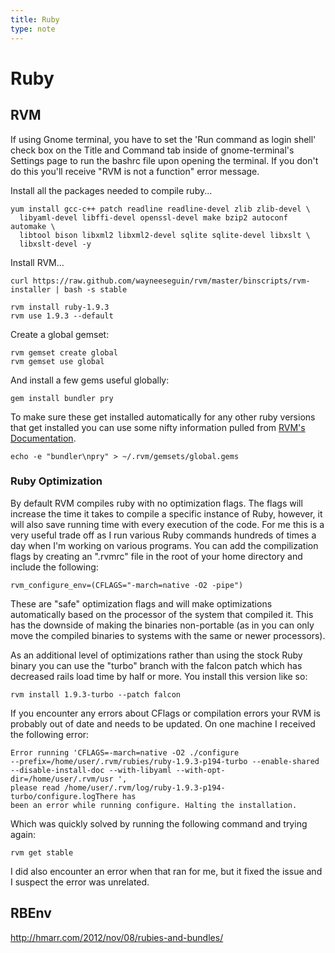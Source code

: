 ```yaml
---
title: Ruby
type: note
---
```


# Ruby

## RVM

If using Gnome terminal, you have to set the 'Run command as login shell' check
box on the Title and Command tab inside of gnome-terminal's Settings page to
run the bashrc file upon opening the terminal. If you don't do this you'll
receive "RVM is not a function" error message.

Install all the packages needed to compile ruby...

```
yum install gcc-c++ patch readline readline-devel zlib zlib-devel \
  libyaml-devel libffi-devel openssl-devel make bzip2 autoconf automake \
  libtool bison libxml2 libxml2-devel sqlite sqlite-devel libxslt \
  libxslt-devel -y
```

Install RVM...

```
curl https://raw.github.com/wayneeseguin/rvm/master/binscripts/rvm-installer | bash -s stable
```

```
rvm install ruby-1.9.3
rvm use 1.9.3 --default
```

Create a global gemset:

```
rvm gemset create global
rvm gemset use global
```

And install a few gems useful globally:

```
gem install bundler pry
```

To make sure these get installed automatically for any other ruby versions that
get installed you can use some nifty information pulled from [RVM's
Documentation][1].

```
echo -e "bundler\npry" > ~/.rvm/gemsets/global.gems
```

### Ruby Optimization

By default RVM compiles ruby with no optimization flags. The flags will
increase the time it takes to compile a specific instance of Ruby, however, it
will also save running time with every execution of the code. For me this is a
very useful trade off as I run various Ruby commands hundreds of times a day
when I'm working on various programs. You can add the compilization flags by
creating an ".rvmrc" file in the root of your home directory and include the
following:

```
rvm_configure_env=(CFLAGS="-march=native -O2 -pipe")
```

These are "safe" optimization flags and will make optimizations automatically
based on the processor of the system that compiled it. This has the downside of
making the binaries non-portable (as in you can only move the compiled binaries
to systems with the same or newer processors).

As an additional level of optimizations rather than using the stock Ruby binary
you can use the "turbo" branch with the falcon patch which has decreased rails
load time by half or more. You install this version like so:

```
rvm install 1.9.3-turbo --patch falcon
```

If you encounter any errors about CFlags or compilation errors your RVM is
probably out of date and needs to be updated. On one machine I received the
following error:

```
Error running 'CFLAGS=-march=native -O2 ./configure
--prefix=/home/user/.rvm/rubies/ruby-1.9.3-p194-turbo --enable-shared
--disable-install-doc --with-libyaml --with-opt-dir=/home/user/.rvm/usr ',
please read /home/user/.rvm/log/ruby-1.9.3-p194-turbo/configure.logThere has
been an error while running configure. Halting the installation.
```

Which was quickly solved by running the following command and trying again:

```
rvm get stable
```

I did also encounter an error when that ran for me, but it fixed the issue and
I suspect the error was unrelated.

## RBEnv

http://hmarr.com/2012/nov/08/rubies-and-bundles/

[1]: https://rvm.io//gemsets/initial/

